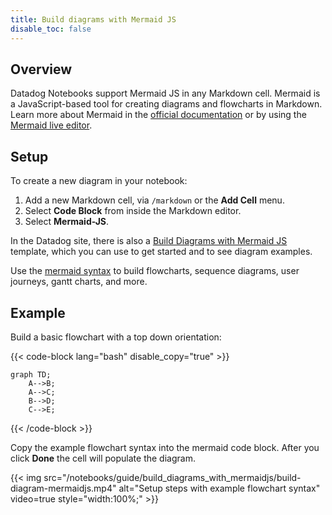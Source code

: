 ```yaml
---
title: Build diagrams with Mermaid JS
disable_toc: false
---
```


## Overview

Datadog Notebooks support Mermaid JS in any Markdown cell.
Mermaid is a JavaScript-based tool for creating diagrams and flowcharts in Markdown. Learn more about Mermaid in the [official documentation][1] or by using the [Mermaid live editor][2].

## Setup

To create a new diagram in your notebook:
1. Add a new Markdown cell, via `/markdown` or the **Add Cell** menu.
1. Select **Code Block** from inside the Markdown editor.
1. Select **Mermaid-JS**.

In the Datadog site, there is also a [Build Diagrams with Mermaid JS][3] template, which you can use to get started and to see diagram examples.

Use the [mermaid syntax][4] to build flowcharts, sequence diagrams, user journeys, gantt charts, and more.

## Example

Build a basic flowchart with a top down orientation:

{{< code-block lang="bash" disable_copy="true" >}}
```mermaid
graph TD;
    A-->B;
    A-->C;
    B-->D;
    C-->E;
```
{{< /code-block >}}

Copy the example flowchart syntax into the mermaid code block. After you click **Done** the cell will populate the diagram.

{{< img src="/notebooks/guide/build_diagrams_with_mermaidjs/build-diagram-mermaidjs.mp4" alt="Setup steps with example flowchart syntax" video=true style="width:100%;" >}}

[1]: https://mermaid.js.org/intro/
[2]: https://mermaid.live/
[3]: https://app.datadoghq.com/notebook/template/13/build-diagrams-with-mermaid-js
[4]: https://mermaid.js.org/syntax/classDiagram.html

